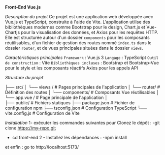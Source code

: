 **Front-End Vue.js**

*Description du projet*
Ce projet est une application web développée avec Vue.js et TypeScript, construite à l'aide de Vite. L'application utilise des bibliothèques modernes comme Bootstrap pour le design, Chart.js et Vue-Chartjs pour la visualisation des données, et Axios pour les requêtes HTTP. Elle est structurée autour d'un dossier ``components`` pour les composants réutilisables, d'un fichier de gestion des routes nommé ``index.ts`` dans le dossier ``router``, et de vues principales situées dans le dossier ``views``.


*Caractéristiques principales*
``Framework`` : Vue.js 3
``Langage`` : TypeScript
``Outil de construction`` : Vite
``Bibliothèques incluses`` :
Bootstrap et Bootstrap-Vue pour le style et les composants réactifs
Axios pour les appels API


*Structure du projet*

  
├── src/
│   └── views /         # Pages principales de l'application
│   └── router/         # Définition des routes
│   └── components/     # Composants Vue réutilisables
│   └── app.vue /       # Page principale de l'application
│      
├── public/             # Fichiers statiques
├── package.json        # Fichier de configuration npm
├── tsconfig.json       # Configuration TypeScript
└── vite.config.js      # Configuration de Vite

*Installation*
1- exécuter les commandes suivantes pour Clonez le dépôt :
-git clone https://my-repo.git
- cd front-end
2 - Installez les dépendances :
-npm install


et enfin : 
go to http://localhost:5173/



